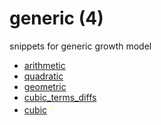 # generic (4)
snippets for generic growth model

+ [arithmetic](arithmetic.md)
+ [quadratic](quadratic.md)
+ [geometric](geometric.md)
+ [cubic_terms_diffs](cubic_terms_diffs.py)
+ [cubic](cubic.md) <sup style="color:yellow;">-</sup>
<!--
+ quartic
+ quintic
+ sextic
+ septic
-->
